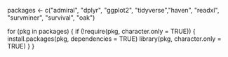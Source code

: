 packages <- c("admiral", "dplyr", "ggplot2", "tidyverse","haven", "readxl", "survminer", "survival", "oak")  

for (pkg in packages) {
  if (!require(pkg, character.only = TRUE)) {
    install.packages(pkg, dependencies = TRUE)
    library(pkg, character.only = TRUE)
  }
}
